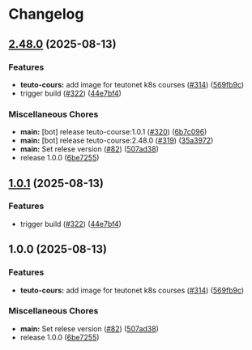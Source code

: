# Changelog

## [2.48.0](https://github.com/teutonet/oci-images/compare/teuto-course-v1.0.1...teuto-course-v2.48.0) (2025-08-13)


### Features

* **teuto-cours:** add image for teutonet k8s courses ([#314](https://github.com/teutonet/oci-images/issues/314)) ([569fb9c](https://github.com/teutonet/oci-images/commit/569fb9c64fae1d4bfd056ca4971b5da54c1c92e4))
* trigger build ([#322](https://github.com/teutonet/oci-images/issues/322)) ([44e7bf4](https://github.com/teutonet/oci-images/commit/44e7bf4f96ea8a1835e46baabb84903d776a5ec8))


### Miscellaneous Chores

* **main:** [bot] release teuto-course:1.0.1 ([#320](https://github.com/teutonet/oci-images/issues/320)) ([6b7c096](https://github.com/teutonet/oci-images/commit/6b7c0963ddd9a45967135ebfcbaecf351e047f6c))
* **main:** [bot] release teuto-course:2.48.0 ([#319](https://github.com/teutonet/oci-images/issues/319)) ([35a3972](https://github.com/teutonet/oci-images/commit/35a3972bd0057d5c8b96ffae7fd69c1d52005414))
* **main:** Set relese version ([#82](https://github.com/teutonet/oci-images/issues/82)) ([507ad38](https://github.com/teutonet/oci-images/commit/507ad38b081e0d8b5c0e4e2206c9b751cc141001))
* release 1.0.0 ([6be7255](https://github.com/teutonet/oci-images/commit/6be725545d58cb559c435c759af1f25b69743186))

## [1.0.1](https://github.com/teutonet/oci-images/compare/teuto-course-v1.0.0...teuto-course-v1.0.1) (2025-08-13)


### Features

* trigger build ([#322](https://github.com/teutonet/oci-images/issues/322)) ([44e7bf4](https://github.com/teutonet/oci-images/commit/44e7bf4f96ea8a1835e46baabb84903d776a5ec8))

## 1.0.0 (2025-08-13)


### Features

* **teuto-cours:** add image for teutonet k8s courses ([#314](https://github.com/teutonet/oci-images/issues/314)) ([569fb9c](https://github.com/teutonet/oci-images/commit/569fb9c64fae1d4bfd056ca4971b5da54c1c92e4))


### Miscellaneous Chores

* **main:** Set relese version ([#82](https://github.com/teutonet/oci-images/issues/82)) ([507ad38](https://github.com/teutonet/oci-images/commit/507ad38b081e0d8b5c0e4e2206c9b751cc141001))
* release 1.0.0 ([6be7255](https://github.com/teutonet/oci-images/commit/6be725545d58cb559c435c759af1f25b69743186))
